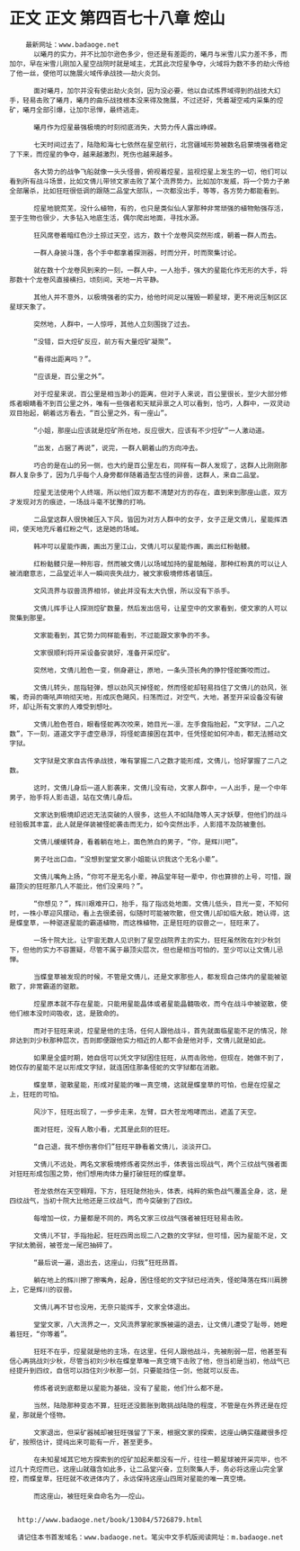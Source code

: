 # 正文 正文 第四百七十八章 焢山
        最新网址：www.badaoge.net
          以曦月的实力，并不比加尔逊色多少，但还是有差距的，曦月与米雪儿实力差不多，而加尔，早在米雪儿刚加入星空战院时就是域主，尤其此次焢星争夺，火域将为数不多的劫火传给了他一丝，使他可以施展火域传承战技——劫火炎剑。
      
          面对曦月，加尔并没有使出劫火炎剑，因为没必要，他以自试炼界域得到的战技大幻手，轻易击败了曦月，曦月的曲乐战技根本没来得及施展，不过还好，凭着凝空戒内采集的焢矿，曦月全部引爆，让加尔忌惮，最终逃走。
      
          曦月作为焢星最强极境的时刻彻底消失，大势力传人露出峥嵘。
      
          七天时间过去了，陆隐和海七七依然在星空航行，北宫疆域形势被数名启蒙境强者稳定了下来，而焢星的争夺，越来越激烈，死伤也越来越多。
      
          各大势力的战争飞船就像一头头怪兽，俯视着焢星，监视焢星上发生的一切，他们可以看到所有战斗场景，比如文倩儿带领文家击败了某个流界势力，比如加尔发威，将一个势力子弟全部屠杀，比如狂旺很低调的跟随二品堂大部队，一次都没出手，等等，各方势力都能看到。
      
          焢星地貌荒芜，没什么植物，有的，也只是类似仙人掌那种非常顽强的植物勉强存活，至于生物也很少，大多钻入地底生活，偶尔爬出地面，寻找水源。
      
          狂风席卷着暗红色沙土掠过天空，远方，数十个龙卷风突然形成，朝着一群人而去。
      
          一群人身披斗篷，各个手中都拿着探测器，时而分开，时而聚集讨论。
      
          就在数十个龙卷风到来的一刻，一群人中，一人抬手，强大的星能化作无形的大手，将那数十个龙卷风直接横扫，顷刻间，天地一片平静。
      
          其他人并不意外，以极境强者的实力，给他时间足以摧毁一颗星球，更不用说压制区区星球天象了。
      
          突然地，人群中，一人惊呼，其他人立刻围拢了过去。
      
          “没错，巨大焢矿反应，前方有大量焢矿凝聚”。
      
          “看得出距离吗？”。
      
          “应该是，百公里之外”。
      
          对于焢星来说，百公里是相当渺小的距离，但对于人来说，百公里很长，至少大部分修炼者眼睛看不到百公里之外，唯有一些强者和天赋异禀之人可以看到，恰巧，人群中，一双灵动双目抬起，朝着远方看去，“百公里之外，有一座山”。
      
          “小姐，那座山应该就是焢矿所在地，反应很大，应该有不少焢矿”一人激动道。
      
          “出发，占据了再说”，说完，一群人朝着山的方向冲去。
      
          巧合的是在山的另一侧，也大约是百公里左右，同样有一群人发现了，这群人比刚刚那群人复杂多了，因为几乎每个人身旁都伴随着造型古怪的异兽，这群人，来自二品堂。
      
          焢星无法使用个人终端，所以他们双方都不清楚对方的存在，直到来到那座山底，双方才发现对方的痕迹，一场战斗毫不犹豫的打响。
      
          二品堂这群人很快被压入下风，皆因为对方人群中的女子，女子正是文倩儿，星能挥洒间，使天地充斥着红粉之气，这是她的场域。
      
          韩冲可以星能作画，画出万里江山，文倩儿可以星能作画，画出红粉骷髅。
      
          红粉骷髅只是一种形容，然而被文倩儿以场域加持的星能触碰，那种红粉真的可以让人被消磨意志，二品堂近半人一瞬间丧失战力，被文家极境修炼者镇压。
      
          文风流界与驭兽流界相邻，彼此并没有太大仇恨，所以没有下杀手。
      
          文倩儿挥手让人探测焢矿数量，然后发出信号，让星空中的文家看到，使文家的人可以聚集到那里。
      
          文家能看到，其它势力同样能看到，不过能跟文家争的不多。
      
          文家很顺利将开采设备安装好，准备开采焢矿。
      
          突然地，文倩儿脸色一变，侧身避让，原地，一条头顶长角的狰狞怪蛇撕咬而过。
      
          文倩儿转头，屈指轻弹，想以劲风灭掉怪蛇，然而怪蛇却轻易挡住了文倩儿的劲风，张嘴，奇异的嘶吼声响彻天地，形成灰色飓风，扫荡而过，对空气，大地，甚至开采设备没有破坏，却让所有文家的人难受到想吐。
      
          文倩儿脸色苍白，眼看怪蛇再次咬来，她目光一凛，左手食指抬起，“文字狱，二八之数”，下一刻，道道文字于虚空悬浮，将怪蛇直接困在其中，任凭怪蛇如何冲击，都无法撼动文字狱。
      
          文字狱是文家自古传承战技，唯有掌握二八之数才能形成，文倩儿，恰好掌握了二八之数。
      
          这时，文倩儿身后一道人影袭来，文倩儿没有动，文家人群中，一人出手，是一个中年男子，抬手将人影击退，站在文倩儿身后。
      
          文家达到极境却迟迟无法突破的人很多，这些人不如陆隐等人天才妖孽，但他们的战斗经验极其丰富，此人就是佯装被怪蛇袭击而无力，如今突然出手，人影措不及防被重创。
      
          文倩儿缓缓转身，看着躺在地上，面色煞白的男子，“你，是辉川吧”。
      
          男子吐出口血，“没想到堂堂文家小姐能认识我这个无名小辈”。
      
          文倩儿嘴角上扬，“你可不是无名小辈，神品堂年轻一辈中，你也算排的上号，可惜，跟最顶尖的狂旺那几人不能比，他们没来吗？”。
      
          “你想见？”，辉川艰难开口，抬手，指了指远处地面，文倩儿低头，目光一变，不知何时，一株小草迎风摆动，看上去很柔弱，似随时可能被吹散，但文倩儿却如临大敌，她认得，这是蝶皇草，一种驱逐星能的霸道植物，而这株植物，正是狂旺的驭兽之一，狂旺来了。
      
          一场十院大比，让宇宙无数人见识到了星空战院界主的实力，狂旺虽然败在刘少秋剑下，但他的实力不容置疑，尽管不属于最顶尖层次，但也是相当可怕的，至少可以让文倩儿忌惮。
      
          当蝶皇草被发现的时候，不管是文倩儿，还是文家那些人，都发现自己体内的星能被驱散了，非常霸道的驱散。
      
          焢星原本就不存在星能，只能用星能晶体或者星能晶髓吸收，而今在战斗中被驱散，使他们根本没时间吸收，这，是致命的。
      
          而对于狂旺来说，焢星是他的主场，任何人跟他战斗，首先就面临星能不足的情况，除非达到刘少秋那种层次，否则即便跟他实力相近的人都不会是他对手，文倩儿就是如此。
      
          如果是全盛时期，她自信可以凭文字狱困住狂旺，从而击败他，但现在，她做不到了，她仅存的星能不足以形成文字狱，就连困住那条怪蛇的文字狱都在消散。
      
          蝶皇草，驱散星能，形成对星能的唯一真空境，这就是蝶皇草的可怕，也是在焢星之上，狂旺的可怕。
      
          风沙下，狂旺出现了，一步步走来，左臂，巨大苍龙咆哮而出，遮盖了天空。
      
          面对狂旺，没有人敢小看，尤其是此刻的狂旺。
      
          “自己退，我不想伤害你们”狂旺平静看着文倩儿，淡淡开口。
      
          文倩儿不远处，两名文家极境修炼者突然出手，体表皆出现战气，两个三纹战气强者面对狂旺形成包围之势，他们想用肉体力量打破狂旺的蝶皇草。
      
          苍龙依然在天空翱翔，下方，狂旺陡然抬头，体表，纯粹的紫色战气覆盖全身，这，是四纹战气，当初十院大比他还是三纹战气，而今突破到了四纹。
      
          每增加一纹，力量都是不同的，两名文家三纹战气强者被狂旺轻易击败。
      
          文倩儿不甘，手指抬起，狂旺四周出现二八之数的文字狱，但可惜，因为星能不足，文字狱太脆弱，被苍龙一尾巴抽碎了。
      
          “最后说一遍，退出去，这座山，归我”狂旺昂首。
      
          躺在地上的辉川擦了擦嘴角，起身，困住怪蛇的文字狱已经消失，怪蛇降落在辉川肩膀上，它是辉川的驭兽。
      
          文倩儿再不甘也没用，无奈只能挥手，文家全体退出。
      
          堂堂文家，八大流界之一，文风流界掌舵家族被逼的退去，让文倩儿遭受了耻辱，她瞪着狂旺，“你等着”。
      
          狂旺不在乎，焢星就是他的主场，在这里，任何人跟他战斗，先被削弱一层，他甚至有信心再挑战刘少秋，尽管当初刘少秋在蝶皇草唯一真空境下击败了他，但当初是当初，他战气已经提升到四纹，自信可以挡住刘少秋那一剑，只要能挡住一剑，他就可以反击。
      
          修炼者说到底都是以星能为基础，没有了星能，他们什么都不是。
      
          当然，陆隐那种变态不算，狂旺还没膨胀到敢挑战陆隐的程度，不管是在外界还是在焢星，那就是个怪物。
      
          文家退出，但采矿器械却被狂旺强留了下来，根据文家的探索，这座山确实蕴藏很多焢矿，按照估计，提纯出来可能有一斤，甚至更多。
      
          在未知星域其它地方探索到的焢矿加起来都没有一斤，往往一颗星球被开采完毕，也不过几十克焢而已，这座山就蕴含如此多，让二品堂兴奋，立刻聚集人手，务必将这座山完全掌控，而蝶皇草，狂旺就不收进体内了，永远保持这座山四周对星能的唯一真空境。
      
          而这座山，被狂旺亲自命名为——焢山。
      
      
      http://www.badaoge.net/book/13084/5726879.html
      
      请记住本书首发域名：www.badaoge.net。笔尖中文手机版阅读网址：m.badaoge.net